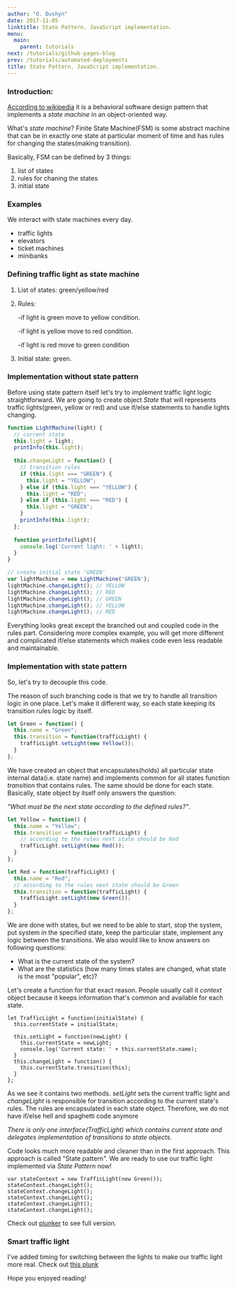```yaml
---
author: "O. Dushyn"
date: 2017-11-05
linktitle: State Pattern. JavaScript implementation.
menu:
  main:
    parent: tutorials
next: /tutorials/github-pages-blog
prev: /tutorials/automated-deployments
title: State Pattern. JavaScript implementation.
---
```


### Introduction: 
[According to wikipedia](https://en.wikipedia.org/wiki/State_pattern) it is a behavioral software design pattern that 
implements a *state machine* in an object-oriented way.

What's *state machine*?
Finite State Machine(FSM) is some abstract machine that can be in exactly one state at particular moment of time and 
has rules for changing the states(making transition).


Basically, FSM can be defined by 3 things:

1. list of states
2. rules for chaning the states
3. initial state

### Examples

We interact with state machines every day.  

- traffic lights
- elevators
- ticket machines
- minibanks

### Defining traffic light as state machine

1. List of states: green/yellow/red
2. Rules:   

    -if light is green move to yellow condition.
    
    -if light is yellow move to red condition.
    
    -if light is red move to green condition
3. Initial state: green.

### Implementation without state pattern

Before using state pattern itself let's try to implement traffic light logic straightforward. We are going to create
object *State* that will represents traffic lights(green, yellow or red) and use if/else statements to handle lights 
changing.  

```js
function LightMachine(light) {
  // current state  
  this.light = light;
  printInfo(this.light);
  
  this.changeLight = function() {
    // transition rules  
    if (this.light === "GREEN") {
      this.light = "YELLOW";
    } else if (this.light === "YELLOW") {
      this.light = "RED";
    } else if (this.light === "RED") {
      this.light = "GREEN";
    }
    printInfo(this.light);
  };
  
  function printInfo(light){
    console.log('Current light: ' + light);
  }
}

// create initial state 'GREEN'
var lightMachine = new LightMachine('GREEN');
lightMachine.changeLight(); // YELLOW
lightMachine.changeLight(); // RED
lightMachine.changeLight(); // GREEN
lightMachine.changeLight(); // YELLOW
lightMachine.changeLight(); // RED
```

Everything looks great except the branched out and coupled code in the rules part. Considering more complex example, you will get 
more different and complicated if/else statements which makes code even less readable and maintainable.

### Implementation with state pattern

So, let's try to decouple this code.

The reason of such branching code is that we try to handle all transition logic in one place. Let's make it different way, 
so each state keeping its transition rules logic by itself.
```js
let Green = function() {
  this.name = "Green";
  this.transition = function(trafficLight) {
    trafficLight.setLight(new Yellow());
  }
};
```
We have created an object that encapsulates(holds) all particular state internal data(i.e. state name) 
and implements common for all states function *transition* that contains rules. 
The same should be done for each state. Basically, state object by itself only answers the question: 

*"What must be the next state according to the defined rules?"*.
```js
let Yellow = function() {
  this.name = "Yellow";
  this.transition = function(trafficLight) {
    // according to the rules next state should be Red
    trafficLight.setLight(new Red());
  }
};

let Red = function(trafficLight) {
  this.name = "Red";
  // according to the rules next state should be Green
  this.transition = function(trafficLight) {
    trafficLight.setLight(new Green());
  }
};
```

We are done with states, but we need to be able to start, stop the system, put system in the specified state, 
keep the particular state, implement any logic between the transitions.
We also would like to know answers on following questions:

- What is the current state of the system?
- What are the statistics (how many times states are changed, what state is the most "popular", etc)?

Let's create a function for that exact reason. People usually  call it *context* object because it keeps information 
that's common and available for each state.

```
let TrafficLight = function(initialState) {
  this.currentState = initialState;
  
  this.setLight = function(newLight) {
    this.currentState = newLight;
    console.log('Current state: ' + this.currentState.name);
  }
  this.changeLight = function() {
    this.currentState.transition(this);
  }
};
```

As we see it contains two methods. *setLight* sets the current traffic light and *changeLight* is responsible 
for transition according to the current state's rules. The rules are encapsulated in each state object. 
Therefore, we do not have if/else hell and spaghetti code anymore

*There is only one interface(TrafficLight) which contains current state and delegates implementation of transitions to state objects.*

Code looks much more readable and cleaner than in the first approach. This approach is called "State pattern".
We are ready to use our traffic light implemented via *State Pattern* now!
```
var stateContext = new TrafficLight(new Green());
stateContext.changeLight();
stateContext.changeLight();
stateContext.changeLight();
stateContext.changeLight();
stateContext.changeLight();
```
Check out [plunker](http://plnkr.co/edit/iJo6CfGjX0EuiZ9BIj4l) to see full version.

### Smart traffic light

I've added timing for switching between the lights to make our traffic light more real.
Check out [this plunk](http://plnkr.co/edit/V5bUWp)

Hope you enjoyed reading!